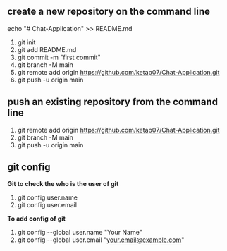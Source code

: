 ## create a new repository on the command line
echo "# Chat-Application" >> README.md

1. git init
2. git add README.md
3. git commit -m "first commit"
4. git branch -M main
5. git remote add origin https://github.com/ketap07/Chat-Application.git
6. git push -u origin main

## push an existing repository from the command line
1. git remote add origin https://github.com/ketap07/Chat-Application.git
2. git branch -M main
3. git push -u origin main

## git config

**Git to check the who is the user of git**
1. git config user.name  
2. git config user.email 

**To add config of git**
1. git config --global user.name "Your Name"
2. git config --global user.email "your.email@example.com"
